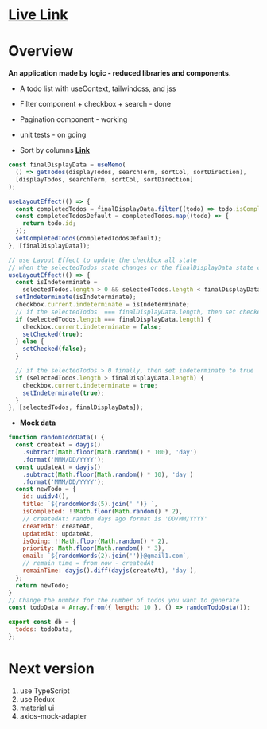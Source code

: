 # [Live Link](https://gentle-narwhal-9f9ac7.netlify.app/)

# Overview

**An application made by logic - reduced libraries and components.**

- A todo list with useContext, tailwindcss, and jss
- Filter component + checkbox + search - done
- Pagination component - working
- unit tests - on going

- Sort by columns **[Link](https://github.com/felix-le/todoapp1/blob/main/src/components/Tables/Tables.js)**

```js
const finalDisplayData = useMemo(
  () => getTodos(displayTodos, searchTerm, sortCol, sortDirection),
  [displayTodos, searchTerm, sortCol, sortDirection]
);

useLayoutEffect(() => {
  const completedTodos = finalDisplayData.filter((todo) => todo.isCompleted);
  const completedTodosDefault = completedTodos.map((todo) => {
    return todo.id;
  });
  setCompletedTodos(completedTodosDefault);
}, [finalDisplayData]);

// use Layout Effect to update the checkbox all state
// when the selectedTodos state changes or the finalDisplayData state changes (in the case search)
useLayoutEffect(() => {
  const isIndeterminate =
    selectedTodos.length > 0 && selectedTodos.length < finalDisplayData.length;
  setIndeterminate(isIndeterminate);
  checkbox.current.indeterminate = isIndeterminate;
  // if the selectedTodos  === finalDisplayData.length, then set checked to true
  if (selectedTodos.length === finalDisplayData.length) {
    checkbox.current.indeterminate = false;
    setChecked(true);
  } else {
    setChecked(false);
  }

  // if the selectedTodos > 0 finally, then set indeterminate to true
  if (selectedTodos.length > finalDisplayData.length) {
    checkbox.current.indeterminate = true;
    setIndeterminate(true);
  }
}, [selectedTodos, finalDisplayData]);
```

- **Mock data**

```js
function randomTodoData() {
  const createAt = dayjs()
    .subtract(Math.floor(Math.random() * 100), 'day')
    .format('MMM/DD/YYYY');
  const updateAt = dayjs()
    .subtract(Math.floor(Math.random() * 10), 'day')
    .format('MMM/DD/YYYY');
  const newTodo = {
    id: uuidv4(),
    title: `${randomWords(5).join(' ')} `,
    isCompleted: !!Math.floor(Math.random() * 2),
    // createdAt: random days ago format is 'DD/MM/YYYY'
    createdAt: createAt,
    updatedAt: updateAt,
    isGoing: !!Math.floor(Math.random() * 2),
    priority: Math.floor(Math.random() * 3),
    email: `${randomWords(2).join('')}@gmail1.com`,
    // remain time = from now - createdAt
    remainTime: dayjs().diff(dayjs(createAt), 'day'),
  };
  return newTodo;
}
// Change the number for the number of todos you want to generate
const todoData = Array.from({ length: 10 }, () => randomTodoData());

export const db = {
  todos: todoData,
};
```

# Next version

1. use TypeScript
2. use Redux
3. material ui
4. axios-mock-adapter
